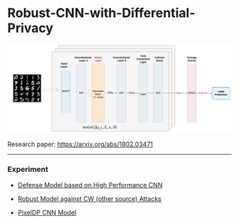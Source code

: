 # Robust-CNN-with-Differential-Privacy

<img src="poster/pixeldp.png"  alt="poster" />

Research paper: https://arxiv.org/abs/1802.03471

---

### Experiment
* [Defense Model based on High Performance CNN](https://github.com/XintongHao/Robust-CNN-with-Differential-Privacy/blob/master/robust_CNN_high_acc/High_Performance_Training_Result.ipynb)
      
* [Robust Model against CW (other source) Attacks](https://github.com/XintongHao/Robust-CNN-with-Differential-Privacy/tree/master/cw_attack)
* [PixelDP CNN Model](https://github.com/XintongHao/Robust-CNN-with-Differential-Privacy/tree/master/PixelDP_test_experiment)


